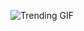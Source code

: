 ![Trending GIF](https://media0.giphy.com/media/v1.Y2lkPThiYjIxNzcybzQxMDRua281NHo3d2xrZDlzYzBvNTI0MjIyZGl5amlxcWZxcHRoMyZlcD12MV9naWZzX3NlYXJjaCZjdD1n/YQitE4YNQNahy/giphy.gif)
